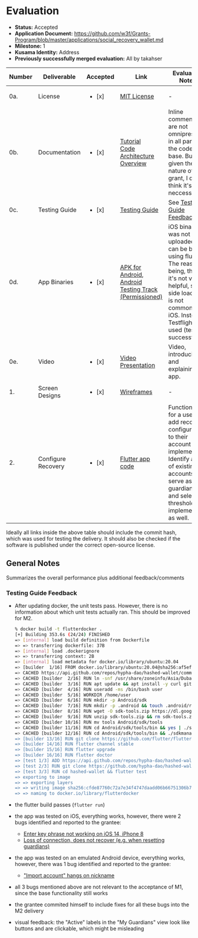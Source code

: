 # Evaluation

- **Status:** Accepted
- **Application Document:** https://github.com/w3f/Grants-Program/blob/master/applications/social_recovery_wallet.md
- **Milestone:** 1
- **Kusama Identity:** Address
- **Previously successfully merged evaluation:** All by takahser

| Number | Deliverable | Accepted | Link | Evaluation Notes |
| ------ | ----------- | -------- | ---- |----------------- |
| 0a. | License | <ul><li>[x] </li></ul> | [MIT License](https://github.com/hypha-dao/hashed-wallet/blob/b79f9a85626bbfd3f00749c72a4fa60c753e3aa2/LICENSE) | - |
| 0b. | Documentation | <ul><li>[x] </li></ul> | [Tutorial](https://github.com/hypha-dao/hashed-wallet/blob/b79f9a85626bbfd3f00749c72a4fa60c753e3aa2/documentation/tutorial.md) <BR> [Code](https://github.com/hypha-dao/hashed-wallet/tree/b79f9a85626bbfd3f00749c72a4fa60c753e3aa2)  <BR> [Architecture Overview](https://github.com/hypha-dao/hashed-wallet/blob/b79f9a85626bbfd3f00749c72a4fa60c753e3aa2/documentation/architecture.md) | Inline comments are not omnipresent in all parts of the code base. But given the nature of this grant, I don't think it's neccessary. |
| 0c. | Testing Guide | <ul><li>[x] </li></ul> | [Testing Guide](https://github.com/hypha-dao/hashed-wallet/blob/b79f9a85626bbfd3f00749c72a4fa60c753e3aa2/documentation/testing_guide.md) | See [Testing Guide Feedback](#testing-guide-feedback) |
| 0d. | App Binaries | <ul><li>[x] </li></ul> | [APK for Android](https://github.com/hypha-dao/hashed-wallet/releases/download/1.0.0_prerelease_M1/app-release.apk), [Android Testing Track (Permissioned)](https://play.google.com/apps/internaltest/4701631300800602818)  | iOS binary was not uploaded but can be built using flutter. The reason being, that it's not very helpful, since side loading is not common on iOS. Instead, Testflight is used (tested successfully). |
| 0e. | Video | <ul><li>[x] </li></ul> | [Video Presentation](https://github.com/hypha-dao/hashed-wallet/blob/v1.0.0_M1_00/documentation/videos/milestone_1_delivery.md) | Video, introducing and explaining the app. |
| 1. | Screen Designs | <ul><li>[x] </li></ul> | [Wireframes](https://github.com/hypha-dao/hashed-wallet/raw/v1.0.0_M1_00/documentation/Milestone%201%20Screens.pdf) | - |  
| 2. | Configure Recovery | <ul><li>[x] </li></ul> | [Flutter app code](https://github.com/hypha-dao/hashed-wallet/tree/b79f9a85626bbfd3f00749c72a4fa60c753e3aa2) |  Functionality for a user to add recovery configuration to their account is implemented. Identify a list of existing accounts to serve as guardians, and select threshold is implemented as well. |  



Ideally all links inside the above table should include the commit hash,
which was used for testing the delivery. It should also be checked if the software is published under the correct open-source license.

## General Notes

Summarizes the overall performance plus additional feedback/comments

### Testing Guide Feedback

- After updating docker, the unit tests pass. However, there is no information about which unit tests actually ran. This should be improved for M2.

    ```bash
    % docker build -t flutterdocker .
    [+] Building 353.6s (24/24) FINISHED                                                                                     
    => [internal] load build definition from Dockerfile                                                                0.0s
    => => transferring dockerfile: 37B                                                                                 0.0s
    => [internal] load .dockerignore                                                                                   0.0s
    => => transferring context: 2B                                                                                     0.0s
    => [internal] load metadata for docker.io/library/ubuntu:20.04                                                     3.2s
    => [builder  1/16] FROM docker.io/library/ubuntu:20.04@sha256:af5efa9c28de78b754777af9b4d850112cad01899a5d37d2617  0.0s
    => CACHED https://api.github.com/repos/hypha-dao/hashed-wallet/commits?per_page=1                                  0.0s
    => CACHED [builder  2/16] RUN ln -snf /usr/share/zoneinfo/Asia/Dubai /etc/localtime && echo Asia/Dubai > /etc/tim  0.0s
    => CACHED [builder  3/16] RUN apt update && apt install -y curl git unzip xz-utils zip libglu1-mesa openjdk-8-jdk  0.0s
    => CACHED [builder  4/16] RUN useradd -ms /bin/bash user                                                           0.0s
    => CACHED [builder  5/16] WORKDIR /home/user                                                                       0.0s
    => CACHED [builder  6/16] RUN mkdir -p Android/sdk                                                                 0.0s
    => CACHED [builder  7/16] RUN mkdir -p .android && touch .android/repositories.cfg                                 0.0s
    => CACHED [builder  8/16] RUN wget -O sdk-tools.zip https://dl.google.com/android/repository/sdk-tools-linux-4333  0.0s
    => CACHED [builder  9/16] RUN unzip sdk-tools.zip && rm sdk-tools.zip                                              0.0s
    => CACHED [builder 10/16] RUN mv tools Android/sdk/tools                                                           0.0s
    => CACHED [builder 11/16] RUN cd Android/sdk/tools/bin && yes | ./sdkmanager --licenses                            0.0s
    => CACHED [builder 12/16] RUN cd Android/sdk/tools/bin && ./sdkmanager "build-tools;29.0.2" "patcher;v4" "platfor  0.0s
    => [builder 13/16] RUN git clone https://github.com/flutter/flutter.git                                          100.2s
    => [builder 14/16] RUN flutter channel stable                                                                     87.1s 
    => [builder 15/16] RUN flutter upgrade                                                                            70.6s
    => [builder 16/16] RUN flutter doctor                                                                             16.6s 
    => [test 1/3] ADD https://api.github.com/repos/hypha-dao/hashed-wallet/commits?per_page=1 latest_commit            0.0s 
    => [test 2/3] RUN git clone https://github.com/hypha-dao/hashed-wallet.git                                        22.0s 
    => [test 3/3] RUN cd hashed-wallet && flutter test                                                                50.7s 
    => exporting to image                                                                                              3.2s 
    => => exporting layers                                                                                             3.2s 
    => => writing image sha256:cfde87760c72a7e34f4747daadd06b66751306b7587f89abddefb5b1a78a61f8                        0.0s 
    => => naming to docker.io/library/flutterdocker    
    ```

- the flutter build passes (`flutter run`)

- the app was tested on iOS, everything works, however, there were 2 bugs identified and reported to the grantee:

    - [Enter key phrase not working on iOS 14, iPhone 8](https://github.com/hypha-dao/hashed-wallet/issues/106)
    - [Loss of connection, does not recover (e.g. when resetting guardians)](https://github.com/hypha-dao/hashed-wallet/issues/107)

- the app was tested on an emulated Android device, everything works, however, there was 1 bug identified and reported to the grantee:

    - ["Import account" hangs on nickname](https://github.com/hypha-dao/hashed-wallet/issues/108)

- all 3 bugs mentioned above are not relevant to the acceptance of M1, since the base functionality still works
- the grantee commited himself to include fixes for all these bugs into the M2 delivery
- visual feedback: the "Active" labels in the "My Guardians" view look like buttons and are clickable, which might be misleading